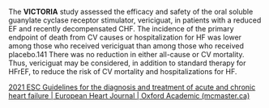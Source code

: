 The **VICTORIA** study assessed the efficacy and safety of the oral soluble guanylate cyclase receptor stimulator, vericiguat, in patients with a reduced EF and recently decompensated CHF. The incidence of the primary endpoint of death from CV causes or hospitalization for HF was lower among those who received vericiguat than among those who received placebo.141 There was no reduction in either all-cause or CV mortality. Thus, vericiguat may be considered, in addition to standard therapy for HFrEF, to reduce the risk of CV mortality and hospitalizations for HF.

[2021 ESC Guidelines for the diagnosis and treatment of acute and chronic heart failure | European Heart Journal | Oxford Academic (mcmaster.ca)](https://academic-oup-com.libaccess.lib.mcmaster.ca/eurheartj/advance-article/doi/10.1093/eurheartj/ehab368/6358045?s=09#298271486)
